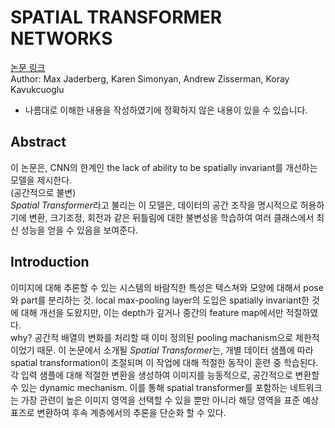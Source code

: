 # SPATIAL TRANSFORMER NETWORKS
[논문 링크](http://papers.nips.cc/paper/5854-spatial-transformer-networks.pdf)  
Author: Max Jaderberg, Karen Simonyan, Andrew Zisserman, Koray Kavukcuoglu

* 나름대로 이해한 내용을 작성하였기에 정확하지 않은 내용이 있을 수 있습니다.
## Abstract
이 논문은, CNN의 한계인 the lack of ability to be spatially invariant를 개선하는 모델을 제시한다.   
(공간적으로 불변)  
*Spatial Transformer*라고 불리는 이 모델은, 데이터의 공간 조작을 명시적으로 허용하기에 변환, 크기조정, 회전과 같은 뒤틀림에 대한 불변성을 학습하여 여러 클래스에서 최신 성능을 얻을 수 있음을 보여준다.

## Introduction
이미지에 대해 추론할 수 있는 시스템의 바람직한 특성은 텍스쳐와 모양에 대해서 pose와 part를 분리하는 것.
local max-pooling layer의 도입은 spatially invariant한 것에 대해 개선을 도왔지만, 이는 depth가 깊거나 중간의 feature map에서만 적절하였다.  
why? 공간적 배열의 변화를 처리할 때 이미 정의된 pooling machanism으로 제한적이었기 때문.
이 논문에서 소개될 *Spatial Transformer*는, 개별 데이터 샘플에 따라 spatial transformation이 조절되며 이 작업에 대해 적절한 동작이 훈련 중 학습된다.
각 입력 샘플에 대해 적절한 변환을 생성하여 이미지를 능동적으로, 공간적으로 변환할 수 있는 dynamic mechanism.
이를 통해 spatial transformer를 포함하는 네트워크는 가장 관련이 높은 이미지 영역을 선택할 수 있을 뿐만 아니라 해당 영역을 표준 예상 표즈로 변환하여 후속 계층에서의 추론을 단순화 할 수 있다.
